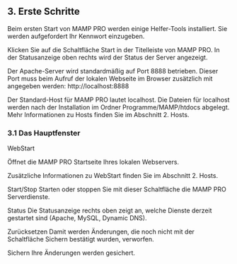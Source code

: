 ## 3. Erste Schritte

Beim ersten Start von MAMP PRO werden einige Helfer-Tools installiert. Sie werden aufgefordert Ihr Kennwort einzugeben.

Klicken Sie auf die Schaltfläche Start in der Titelleiste von MAMP PRO. In der Statusanzeige oben rechts wird der Status der Server angezeigt.

Der Apache-Server wird standardmäßig auf Port 8888 betrieben. Dieser Port muss beim Aufruf der lokalen Webseite im Browser zusätzlich mit angegeben werden:
http://localhost:8888

Der Standard-Host für MAMP PRO lautet localhost. Die Dateien für localhost werden nach der Installation im Ordner Programme/MAMP/htdocs abgelegt. Mehr Informationen zu Hosts finden Sie im Abschnitt 2. Hosts.

### 3.1 Das Hauptfenster

WebStart

Öffnet die MAMP PRO Startseite Ihres lokalen Webservers.

Zusätzliche Informationen zu WebStart finden Sie im Abschnitt 2. Hosts.

Start/Stop
Starten oder stoppen Sie mit dieser Schaltfläche die MAMP PRO Serverdienste.

Status
Die Statusanzeige rechts oben zeigt an, welche Dienste derzeit gestartet sind (Apache, MySQL, Dynamic DNS).

Zurücksetzen
Damit werden Änderungen, die noch nicht mit der Schaltfläche Sichern bestätigt wurden, verworfen.

Sichern
Ihre Änderungen werden gesichert.

